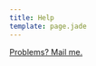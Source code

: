 ```yaml
---
title: Help
template: page.jade
---
```


<a href="mailto:emarston@medextra.com">Problems? Mail me.</a>

